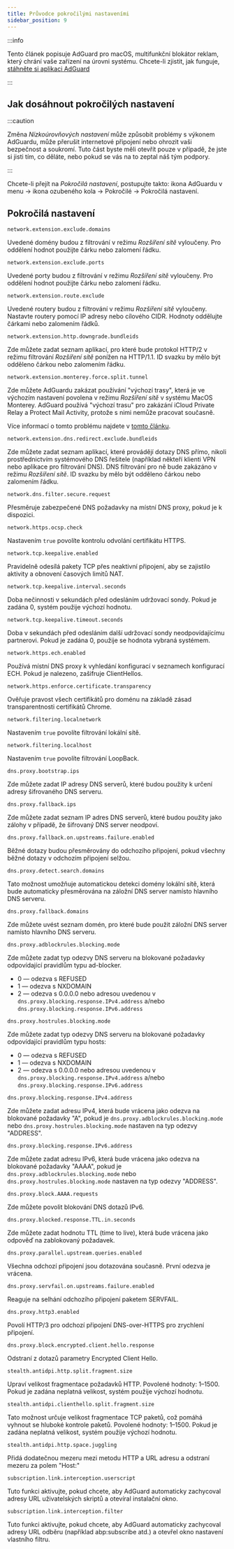 ```yaml
---
title: Průvodce pokročilými nastaveními
sidebar_position: 9
---
```


:::info

Tento článek popisuje AdGuard pro macOS, multifunkční blokátor reklam, který chrání vaše zařízení na úrovni systému. Chcete-li zjistit, jak funguje, [stáhněte si aplikaci AdGuard](https://adguard.com/download.html?auto=true)

:::

## Jak dosáhnout pokročilých nastavení

:::caution

Změna *Nízkoúrovňových nastavení* může způsobit problémy s výkonem AdGuardu, může přerušit internetové připojení nebo ohrozit vaši bezpečnost a soukromí. Tuto část byste měli otevřít pouze v případě, že jste si jisti tím, co děláte, nebo pokud se vás na to zeptal náš tým podpory.

:::

Chcete-li přejít na *Pokročilá nastavení*, postupujte takto: ikona AdGuardu v menu → ikona ozubeného kola → Pokročilé → Pokročilá nastavení.

## Pokročilá nastavení

`network.extension.exclude.domains`

Uvedené domény budou z filtrování v režimu *Rozšíření sítě* vyloučeny. Pro oddělení hodnot použijte čárku nebo zalomení řádku.

`network.extension.exclude.ports`

Uvedené porty budou z filtrování v režimu *Rozšíření sítě* vyloučeny. Pro oddělení hodnot použijte čárku nebo zalomení řádku.

`network.extension.route.exclude`

Uvedené routery budou z filtrování v režimu *Rozšíření sítě* vyloučeny. Nastavte routery pomocí IP adresy nebo cílového CIDR. Hodnoty oddělujte čárkami nebo zalomením řádků.

`network.extension.http.downgrade.bundleids`

Zde můžete zadat seznam aplikací, pro které bude protokol HTTP/2 v režimu filtrování *Rozšíření sítě* ponížen na HTTP/1.1. ID svazku by mělo být odděleno čárkou nebo zalomením řádku.

`network.extension.monterey.force.split.tunnel`

Zde můžete AdGuardu zakázat používání "výchozí trasy", která je ve výchozím nastavení povolena v režimu *Rozšíření sítě* v systému MacOS Monterey. AdGuard používá "výchozí trasu" pro zakázání iCloud Private Relay a Protect Mail Activity, protože s nimi nemůže pracovat současně.

Více informací o tomto problému najdete v [tomto článku](../icloud-private-relay).

`network.extension.dns.redirect.exclude.bundleids`

Zde můžete zadat seznam aplikací, které provádějí dotazy DNS přímo, nikoli prostřednictvím systémového DNS řešitele (například někteří klienti VPN nebo aplikace pro filtrování DNS). DNS filtrování pro ně bude zakázáno v režimu *Rozšíření sítě*. ID svazku by mělo být odděleno čárkou nebo zalomením řádku.

`network.dns.filter.secure.request`

Přesměruje zabezpečené DNS požadavky na místní DNS proxy, pokud je k dispozici.

`network.https.ocsp.check`

Nastavením `true` povolíte kontrolu odvolání certifikátu HTTPS.

`network.tcp.keepalive.enabled`

Pravidelně odesílá pakety TCP přes neaktivní připojení, aby se zajistilo aktivity a obnovení časových limitů NAT.

`network.tcp.keepalive.interval.seconds`

Doba nečinnosti v sekundách před odesláním udržovací sondy. Pokud je zadána 0, systém použije výchozí hodnotu.

`network.tcp.keepalive.timeout.seconds`

Doba v sekundách před odesláním další udržovací sondy neodpovídajícímu partnerovi. Pokud je zadána 0, použije se hodnota vybraná systémem.

`network.https.ech.enabled`

Používá místní DNS proxy k vyhledání konfigurací v seznamech konfigurací ECH. Pokud je nalezeno, zašifruje ClientHellos.

`network.https.enforce.certificate.transparency`

Ověřuje pravost všech certifikátů pro doménu na základě zásad transparentnosti certifikátů Chrome.

`network.filtering.localnetwork`

Nastavením `true` povolíte filtrování lokální sítě.

`network.filtering.localhost`

Nastavením `true` povolíte filtrování LoopBack.

`dns.proxy.bootstrap.ips`

Zde můžete zadat IP adresy DNS serverů, které budou použity k určení adresy šifrovaného DNS serveru.

`dns.proxy.fallback.ips`

Zde můžete zadat seznam IP adres DNS serverů, které budou použity jako zálohy v případě, že šifrovaný DNS server neodpoví.

`dns.proxy.fallback.on.upstreams.failure.enabled`

Běžné dotazy budou přesměrovány do odchozího připojení, pokud všechny běžné dotazy v odchozím připojení selžou.

`dns.proxy.detect.search.domains`

Tato možnost umožňuje automatickou detekci domény lokální sítě, která bude automaticky přesměrována na záložní DNS server namísto hlavního DNS serveru.

`dns.proxy.fallback.domains`

Zde můžete uvést seznam domén, pro které bude použit záložní DNS server namísto hlavního DNS serveru.

`dns.proxy.adblockrules.blocking.mode`

Zde můžete zadat typ odezvy DNS serveru na blokované požadavky odpovídající pravidlům typu ad-blocker.

- 0 — odezva s REFUSED
- 1 — odezva s NXDOMAIN
- 2 — odezva s 0.0.0.0 nebo adresou uvedenou v `dns.proxy.blocking.response.IPv4.address` a/nebo `dns.proxy.blocking.response.IPv6.address`

`dns.proxy.hostrules.blocking.mode`

Zde můžete zadat typ odezvy DNS serveru na blokované požadavky odpovídající pravidlům typu hosts:

- 0 — odezva s REFUSED
- 1 — odezva s NXDOMAIN
- 2 — odezva s 0.0.0.0 nebo adresou uvedenou v `dns.proxy.blocking.response.IPv4.address` a/nebo `dns.proxy.blocking.response.IPv6.address`

`dns.proxy.blocking.response.IPv4.address`

Zde můžete zadat adresu IPv4, která bude vrácena jako odezva na blokované požadavky "A", pokud je `dns.proxy.adblockrules.blocking.mode` nebo `dns.proxy.hostrules.blocking.mode` nastaven na typ odezvy "ADDRESS".

`dns.proxy.blocking.response.IPv6.address`

Zde můžete zadat adresu IPv6, která bude vrácena jako odezva na blokované požadavky "AAAA", pokud je `dns.proxy.adblockrules.blocking.mode` nebo `dns.proxy.hostrules.blocking.mode` nastaven na typ odezvy "ADDRESS".

`dns.proxy.block.AAAA.requests`

Zde můžete povolit blokování DNS dotazů IPv6.

`dns.proxy.blocked.response.TTL.in.seconds`

Zde můžete zadat hodnotu TTL (time to live), která bude vrácena jako odpověď na zablokovaný požadavek.

`dns.proxy.parallel.upstream.queries.enabled`

Všechna odchozí připojení jsou dotazována současně. První odezva je vrácena.

`dns.proxy.servfail.on.upstreams.failure.enabled`

Reaguje na selhání odchozího připojení paketem SERVFAIL.

`dns.proxy.http3.enabled`

Povolí HTTP/3 pro odchozí připojení DNS-over-HTTPS pro zrychlení připojení.

`dns.proxy.block.encrypted.client.hello.response`

Odstraní z dotazů parametry Encrypted Client Hello.

`stealth.antidpi.http.split.fragment.size`

Upraví velikost fragmentace požadavků HTTP. Povolené hodnoty: 1–1500. Pokud je zadána neplatná velikost, systém použije výchozí hodnotu.

`stealth.antidpi.clienthello.split.fragment.size`

Tato možnost určuje velikost fragmentace TCP paketů, což pomáhá vyhnout se hluboké kontrole paketů. Povolené hodnoty: 1–1500. Pokud je zadána neplatná velikost, systém použije výchozí hodnotu.

`stealth.antidpi.http.space.juggling`

Přidá dodatečnou mezeru mezi metodu HTTP a URL adresu a odstraní mezeru za polem "Host:"

`subscription.link.interception.userscript`

Tuto funkci aktivujte, pokud chcete, aby AdGuard automaticky zachycoval adresy URL uživatelských skriptů a otevíral instalační okno.

`subscription.link.interception.filter`

Tuto funkci aktivujte, pokud chcete, aby AdGuard automaticky zachycoval adresy URL odběru (například abp:subscribe atd.) a otevřel okno nastavení vlastního filtru.
